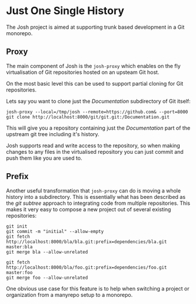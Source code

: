 Just One Single History
=======================

The Josh project is aimed at supporting trunk based development in a Git monorepo.

Proxy
-----

The main component of Josh is the `josh-proxy` which enables on the fly virtualisation
of Git repositories hosted on an upsteam Git host.

On the most basic level this can be used to support partial cloning for Git repositories.

Lets say you want to clone just the *Documentation* subdirectory of Git itself:

```
josh-proxy --local=/tmp/josh --remote=https://github.com& --port=8000
git clone http://localhost:8000/git/git.git:/Documentation.git
```

This will give you a repository containing just the *Documentation* part of the upstream
git tree including it's history.

Josh supports read and write access to the repository, so when making changes
to any files in the virtualised repository you can just commit and push them
like you are used to.

Prefix
------

Another useful transformation that `josh-proxy` can do is moving a whole history into
a subdirectory.
This is essentially what has been described as the *git subtree* approach to integrating
code from multiple repositories.
This makes it very easy to compose a new project out of several existing repositories:

```
git init
git commit -m "initial" --allow-empty
git fetch http://localhost:8000/bla/bla.git:prefix=dependencies/bla.git master:bla
git merge bla --allow-unrelated

git fetch http://localhost:8000/bla/foo.git:prefix=dependencies/foo.git master:foo
git merge foo --allow-unrelated
```

One obvious use case for this feature is to help when switching a project or organization
from a manyrepo setup to a monorepo.
